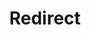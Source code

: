 ﻿---
layout: src/layouts/Redirect.astro
title: Redirect
redirect: https://yamldoc.liuyan.wang/docs/deployments/kubernetes
pubDate:  2023-01-01
navSearch: false
navSitemap: false
navMenu: false
---
